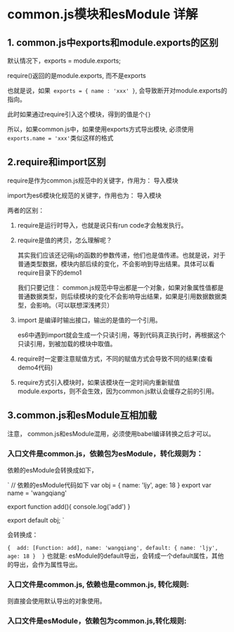 # common.js模块和esModule 详解
## 1. common.js中exports和module.exports的区别

默认情况下，exports = module.exports;

require()返回的是module.exports, 而不是exports

也就是说，如果` exports = { name : 'xxx' }`, 会导致断开对module.exports的指向。

此时如果通过require引入这个模块，得到的值是个`{}`

所以，如果common.js中，如果使用exports方式导出模块, 必须使用`exports.name = 'xxx'`类似这样的格式
## 2.require和import区别

require是作为common.js规范中的关键字，作用为： 导入模块

import为es6模块化规范的关键字，作用也为： 导入模块

两者的区别：

1. require是运行时导入，也就是说只有run code才会触发执行。
2. require是值的拷贝，怎么理解呢？

    其实我们应该还记得js的函数的参数传递，他们也是值传递。也就是说，对于普通类型数据，模块内部后续的变化，不会影响到导出结果。具体可以看require目录下的demo1

    我们只要记住： common.js规范中导出都是一个对象，如果对象属性值都是普通数据类型，则后续模块的变化不会影响导出结果，如果是引用数据数据类型，会影响。（可以联想深浅拷贝）

3. import 是编译时输出接口，输出的是值的一个引用。

    es6中遇到import就会生成一个只读引用，等到代码真正执行时，再根据这个只读引用，到被加载的模块中取值。

4. require时一定要注意赋值方式，不同的赋值方式会导致不同的结果(查看demo4代码)

5. require方式引入模块时，如果该模块在一定时间内重新赋值module.exports，则不会生效，因为common.js默认会缓存之前的引用。

## 3.common.js和esModule互相加载

注意， common.js和esModule混用，必须使用babel编译转换之后才可以。

### 入口文件是common.js，依赖包为esModule，转化规则为：

依赖的esModule会转换成如下，

`
// 依赖的esModule代码如下
var obj = {
    name: 'ljy',
    age: 18
}
export var name = 'wangqiang'

export function add(){
    console.log('add')
}

export default obj;
`

会转换成：

`
{ 
    add: [Function: add],
    name: 'wangqiang',
    default: { name: 'ljy', age: 18 } 
}
`
也就是: esModule的default导出，会转成一个default属性，其他的导出，会作为属性导出。


### 入口文件是common.js, 依赖也是common.js, 转化规则:

则直接会使用默认导出的对象使用。

### 入口文件是esModule，依赖包为common.js,转化规则:




